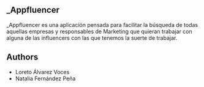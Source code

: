 ## _Appfluencer
_Appfluencer es una aplicación pensada para facilitar la búsqueda de todas aquellas empresas y responsables de Marketing que quieran trabajar con alguna de las influencers con las que tenemos la suerte de trabajar.


## Authors
- Loreto Álvarez Voces
- Natalia Fernández Peña


